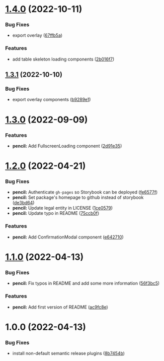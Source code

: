 # [1.4.0](https://github.com/perxhealth/react-ui/compare/v1.3.1...v1.4.0) (2022-10-11)


### Bug Fixes

* export overlay ([67ffb5a](https://github.com/perxhealth/react-ui/commit/67ffb5a9661f5d9719a1987e11d72b6bf0f04551))


### Features

* add table skeleton loading components ([2b016f7](https://github.com/perxhealth/react-ui/commit/2b016f7b07485f52871600bfa7b8d4a5af5b62c7))

## [1.3.1](https://github.com/perxhealth/react-ui/compare/v1.3.0...v1.3.1) (2022-10-10)


### Bug Fixes

* export overlay components ([b9289e1](https://github.com/perxhealth/react-ui/commit/b9289e1f0f0f1251df619dcd05f9ab8714754d65))

# [1.3.0](https://github.com/perxhealth/react-ui/compare/v1.2.0...v1.3.0) (2022-09-09)


### Features

* **pencil:** Add FullscreenLoading component ([2d91e35](https://github.com/perxhealth/react-ui/commit/2d91e35a864c9d4d812f6dc86a6401dc28437c78))

# [1.2.0](https://github.com/perxhealth/react-ui/compare/v1.1.0...v1.2.0) (2022-04-21)


### Bug Fixes

* **pencil:** Authenticate `gh-pages` so Storybook can be deployed ([fe6577f](https://github.com/perxhealth/react-ui/commit/fe6577fff9d13f10c8ddfff8c020422ac60b2768))
* **pencil:** Set package's homepage to github instead of storybook ([de3bd64](https://github.com/perxhealth/react-ui/commit/de3bd64602f30087e81b7212db19ff7532c4cc1a))
* **pencil:** Update legal entity in LICENSE ([1ce0579](https://github.com/perxhealth/react-ui/commit/1ce057966618f84784083030b434c451336335b3))
* **pencil:** Update typo in README ([75ccb0f](https://github.com/perxhealth/react-ui/commit/75ccb0f0b77f705f0d43a52ef023804c818fe4c7))


### Features

* **pencil:** Add ConfirmationModal component ([e642710](https://github.com/perxhealth/react-ui/commit/e6427106bd622c2827a5aae1f100f7fbe852c614))

# [1.1.0](https://github.com/perxhealth/react-ui/compare/v1.0.0...v1.1.0) (2022-04-13)


### Bug Fixes

* **pencil:** Fix typos in README and add some more information ([56f3bc5](https://github.com/perxhealth/react-ui/commit/56f3bc5c12f30daee4a1cdd1df6e363ee7f49989))


### Features

* **pencil:** Add first version of README ([ac9fc8e](https://github.com/perxhealth/react-ui/commit/ac9fc8e441bdb8beda9c7033a6e12985b6810e72))

# 1.0.0 (2022-04-13)


### Bug Fixes

* install non-default semantic release plugins ([8b7454b](https://github.com/perxhealth/react-ui/commit/8b7454b3debe556d4c6b1a1a245a2bd07e2db6ce))

